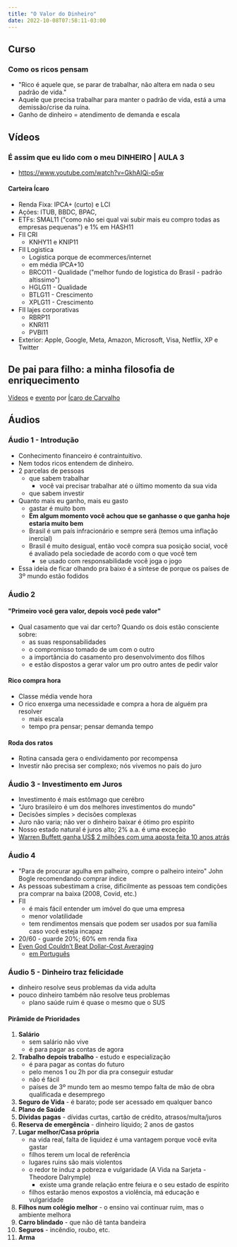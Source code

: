```yaml
---
title: "O Valor do Dinheiro"
date: 2022-10-08T07:58:11-03:00
---
```



## Curso
### Como os ricos pensam
- "Rico é aquele que, se parar de trabalhar, não altera em nada o seu padrão de vida."
- Aquele que precisa trabalhar para manter o padrão de vida, está a uma demissão/crise da ruína.
- Ganho de dinheiro = atendimento de demanda e escala


## Vídeos
### É assim que eu lido com o meu DINHEIRO | AULA 3
- https://www.youtube.com/watch?v=GkhAIQi-p5w

#### Carteira Ícaro
- Renda Fixa: IPCA+ (curto) e LCI
- Ações: ITUB, BBDC, BPAC,
- ETFs: SMAL11 ("como não sei qual vai subir mais eu compro todas as empresas pequenas") e 1% em HASH11
- FII CRI
    - KNHY11 e KNIP11
- FII Logistica
    - Logistica porque de ecommerces/internet
    - em média IPCA+10
    - BRCO11 - Qualidade ("melhor fundo de logistica do Brasil - padrão altissimo")
    - HGLG11 - Qualidade
    - BTLG11 - Crescimento
    - XPLG11 - Crescimento
- FII lajes corporativas
    - RBRP11
    - KNRI11
    - PVBI11
- Exterior: Apple, Google, Meta, Amazon, Microsoft, Visa, Netflix, XP e Twitter


## De pai para filho: a minha filosofia de enriquecimento

[Vídeos](https://h1editora.com/enriquecimento-videos/) e [evento](https://h1editora.com/ovalordodinheiro-lp/) por [Ícaro de Carvalho](https://www.instagram.com/icarode.carvalho/)


## Áudios
### Áudio 1 - Introdução
- Conhecimento financeiro é contraintuitivo.
- Nem todos ricos entendem de dinheiro.
- 2 parcelas de pessoas
    * que sabem trabalhar
        * você vai precisar trabalhar até o último momento da sua vida
    * que sabem investir
- Quanto mais eu ganho, mais eu gasto
    * gastar é muito bom
    * **Em algum momento você achou que se ganhasse o que ganha hoje estaria muito bem**
    * Brasil é um país infracionário e sempre será (temos uma inflação inercial)
    * Brasil é muito desigual, então você compra sua posição social, você é avaliado pela sociedade de acordo com o que você tem
        * se usado com responsabilidade você joga o jogo
- Essa ideia de ficar olhando pra baixo é a síntese de porque os países de 3º mundo estão fodidos


### Áudio 2
#### "Primeiro você gera valor, depois você pede valor"
- Qual casamento que vai dar certo? Quando os dois estão consciente sobre:
    * as suas responsabilidades
    * o compromisso tomado de um com o outro
    * a importância do casamento pro desenvolvimento dos filhos
    * e estão dispostos a gerar valor um pro outro antes de pedir valor
#### Rico compra hora
- Classe média vende hora
- O rico enxerga uma necessidade e compra a hora de alguém pra resolver
    * mais escala
    * tempo pra pensar; pensar demanda tempo
#### Roda dos ratos
- Rotina cansada gera o endividamento por recompensa
- Investir não precisa ser complexo; nós vivemos no país do juro


### Áudio 3 - Investimento em Juros
- Investimento é mais estômago que cerébro
- "Juro brasileiro é um dos melhores investimentos do mundo"
- Decisões simples > decisões complexas
- Juro não varia; não ver o dinheiro baixar é ótimo pro espírito
- Nosso estado natural é juros alto; 2% a.a. é uma exceção
- [Warren Buffett ganha US$ 2 milhões com uma aposta feita 10 anos atrás](https://www.infomoney.com.br/mercados/warren-buffett-ganha-us-2-milhoes-com-uma-aposta-feita-10-anos-atras/)


### Áudio 4
- "Para de procurar agulha em palheiro, compre o palheiro inteiro" John Bogle recomendando comprar índice
- As pessoas subestimam a crise, dificilmente as pessoas tem condições pra comprar na baixa (2008, Covid, etc.)
- FII
    * é mais fácil entender um imóvel do que uma empresa
    * menor volatilidade
    * tem rendimentos mensais que podem ser usados por sua família caso você esteja incapaz
- 20/60 - guarde 20%; 60% em renda fixa
- [Even God Couldn’t Beat Dollar-Cost Averaging](https://ofdollarsanddata.com/even-god-couldnt-beat-dollar-cost-averaging/)
    * [em Português](https://www.guiaetfs.com.br/post/nem-deus-conseguiu-bater-a-estrat%C3%A9gia-do-pre%C3%A7o-m%C3%A9dio)


### Áudio 5 - Dinheiro traz felicidade
- dinheiro resolve seus problemas da vida adulta
- pouco dinheiro também não resolve teus problemas
    * plano saúde ruim é quase o mesmo que o SUS
#### Pirâmide de Prioridades
1. **Salário**
    * sem salário não vive
    * é para pagar as contas de agora
1. **Trabalho depois trabalho** - estudo e especialização
    * é para pagar as contas do futuro
    * pelo menos 1 ou 2h por dia pra conseguir estudar
    * não é fácil
    * países de 3º mundo tem ao mesmo tempo falta de mão de obra qualificada e desemprego
1. **Seguro de Vida** - é barato; pode ser acessado em qualquer banco
1. **Plano de Saúde**
1. **Dívidas pagas** - dívidas curtas, cartão de crédito, atrasos/multa/juros
1. **Reserva de emergência** - dinheiro líquido; 2 anos de gastos
1. **Lugar melhor/Casa própria**
    * na vida real, falta de liquidez é uma vantagem porque você evita gastar
    * filhos terem um local de referência
    * lugares ruins são mais violentos
    * o redor te induz a pobreza e vulgaridade (A Vida na Sarjeta - Theodore Dalrymple)
        * existe uma grande relação entre feiura e o seu estado de espírito
    * filhos estarão menos expostos a violência, má educação e vulgaridade
1. **Filhos num colégio melhor** - o ensino vai continuar ruim, mas o ambiente melhora
1. **Carro blindado** - que não dê tanta bandeira
1. **Seguros** - incêndio, roubo, etc.
1. **Arma**
